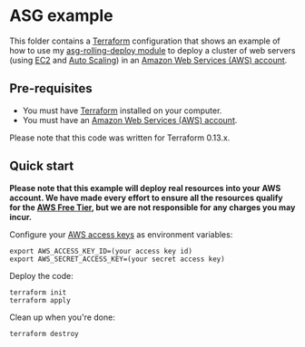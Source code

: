# ASG example

This folder contains a [Terraform](https://www.terraform.io/) configuration that shows an example of how to
use my [asg-rolling-deploy module](https://github.com/smithlabs/terraform-aws-asg-rolling-deploy) 
to deploy a cluster of web servers
(using [EC2](https://aws.amazon.com/ec2/) and [Auto Scaling](https://aws.amazon.com/autoscaling/)) in an
[Amazon Web Services (AWS) account](http://aws.amazon.com/).

## Pre-requisites

- You must have [Terraform](https://www.terraform.io/) installed on your computer.
- You must have an [Amazon Web Services (AWS) account](http://aws.amazon.com/).

Please note that this code was written for Terraform 0.13.x.

## Quick start

**Please note that this example will deploy real resources into your AWS account. We have made every effort to ensure
all the resources qualify for the [AWS Free Tier](https://aws.amazon.com/free/), but we are not responsible for any
charges you may incur.**

Configure your [AWS access
keys](http://docs.aws.amazon.com/general/latest/gr/aws-sec-cred-types.html#access-keys-and-secret-access-keys) as
environment variables:

```
export AWS_ACCESS_KEY_ID=(your access key id)
export AWS_SECRET_ACCESS_KEY=(your secret access key)
```

Deploy the code:

```
terraform init
terraform apply
```

Clean up when you're done:

```
terraform destroy
```
